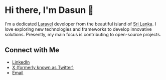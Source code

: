 # Hi there, I'm Dasun 👋

I'm a dedicated [Laravel](https://laravel.com/) developer from the beautiful island of [Sri Lanka](https://en.wikipedia.org/wiki/Sri_Lanka).  I love exploring new technologies and frameworks to develop innovative solutions. Presently, my main focus is contributing to open-source projects.

## Connect with Me
- [LinkedIn](https://linkedin.com/in/dasundev)
- [X (formerly known as Twitter)](https://twitter.com/dasundev)
- [Email](mailto:hello@dasun.dev)
